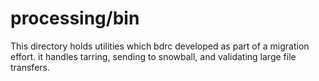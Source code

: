 # processing/bin

This directory holds utilities which bdrc developed as part of a
migration effort. it handles tarring, sending to snowball, and validating
large file transfers.

